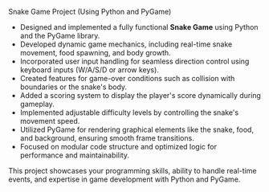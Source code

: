 Snake Game Project (Using Python and PyGame)

- Designed and implemented a fully functional **Snake Game** using Python and the PyGame library.  
- Developed dynamic game mechanics, including real-time snake movement, food spawning, and body growth.  
- Incorporated user input handling for seamless direction control using keyboard inputs (W/A/S/D or arrow keys).  
- Created features for game-over conditions such as collision with boundaries or the snake's body.  
- Added a scoring system to display the player's score dynamically during gameplay.  
- Implemented adjustable difficulty levels by controlling the snake's movement speed.  
- Utilized PyGame for rendering graphical elements like the snake, food, and background, ensuring smooth frame transitions.  
- Focused on modular code structure and optimized logic for performance and maintainability.  

This project showcases your programming skills, ability to handle real-time events, and expertise in game development with Python and PyGame.
